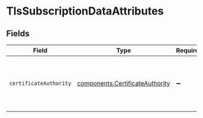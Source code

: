 # TlsSubscriptionDataAttributes


## Fields

| Field                                                                            | Type                                                                             | Required                                                                         | Description                                                                      |
| -------------------------------------------------------------------------------- | -------------------------------------------------------------------------------- | -------------------------------------------------------------------------------- | -------------------------------------------------------------------------------- |
| `certificateAuthority`                                                           | [components.CertificateAuthority](../../models/shared/certificateauthority.md)   | :heavy_minus_sign:                                                               | The entity that issues and certifies the TLS certificates for your subscription. |